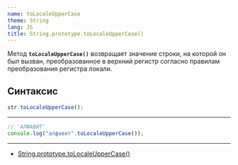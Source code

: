 ```yaml
---
name: toLocaleUpperCase
theme: String
lang: JS
title: String.prototype.toLocaleUpperCase()
---
```


Метод **`toLocaleUpperCase()`** возвращает значение строки, на которой он был вызван, преобразованное в верхний регистр согласно правилам преобразования регистра локали.

## Синтаксис

```js
str.toLocaleUpperCase();
```

---

```js
// 'АЛФАВИТ'
console.log("алфавит".toLocaleUpperCase());
```

---

- [String.prototype.toLocaleUpperCase()](https://developer.mozilla.org/ru/docs/Web/JavaScript/Reference/Global_Objects/String/toLocaleUpperCase)
